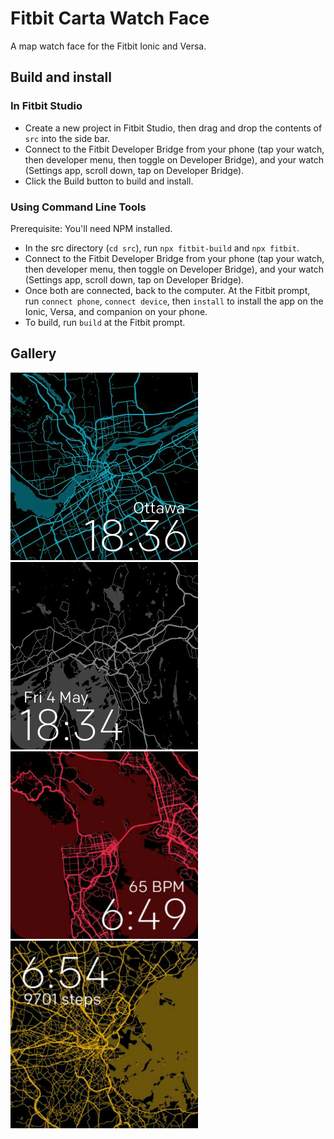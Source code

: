 # Fitbit Carta Watch Face
A map watch face for the Fitbit Ionic and Versa.

## Build and install

### In Fitbit Studio

- Create a new project in Fitbit Studio, then drag and drop the contents of `src` into the side bar.
- Connect to the Fitbit Developer Bridge from your phone (tap your watch, then developer menu, then toggle on Developer Bridge), and your watch (Settings app, scroll down, tap on Developer Bridge).
- Click the Build button to build and install.

### Using Command Line Tools

Prerequisite: You'll need NPM installed.

- In the src directory (`cd src`), run `npx fitbit-build` and `npx fitbit`.
- Connect to the Fitbit Developer Bridge from your phone (tap your watch, then developer menu, then toggle on Developer Bridge), and your watch (Settings app, scroll down, tap on Developer Bridge).
- Once both are connected, back to the computer. At the Fitbit prompt, run `connect phone`, `connect device`, then `install` to install the app on the Ionic, Versa, and companion on your phone.
- To build, run `build` at the Fitbit prompt.

## Gallery

![alt](/docs/screenshots/Carta-blue.png?raw=true)
![alt](/docs/screenshots/Carta-grey.png?raw=true)
![alt](/docs/screenshots/Carta-red.png?raw=true)
![alt](/docs/screenshots/Carta-yellow.png?raw=true)